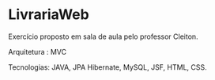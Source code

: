 # LivrariaWeb
Exercício proposto em sala de aula pelo professor Cleiton.

Arquitetura : MVC

Tecnologias:
JAVA, JPA Hibernate, MySQL, JSF, HTML, CSS.
